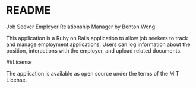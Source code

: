 # README

Job Seeker Employer Relationship Manager by Benton Wong

This application is a Ruby on Rails application to allow job seekers to track and manage employment applications.  Users can log information about the position, interactions with the employer, and upload related documents.

##License

The application is available as open source under the terms of the MIT License.
